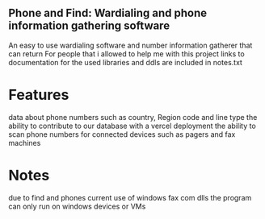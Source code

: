 ## Phone and Find: Wardialing and phone information gathering software
An easy to use wardialing software and number information gatherer that can return
For people that i allowed to help me with this project links to documentation for the used libraries and ddls are included in notes.txt

# Features
data about phone numbers such as country, Region code and line type
the ability to contribute to our database with a vercel deployment
the ability to scan phone numbers for connected devices such as pagers and fax machines

# Notes
due to find and phones current use of windows fax com dlls the program can only run on windows devices or VMs
